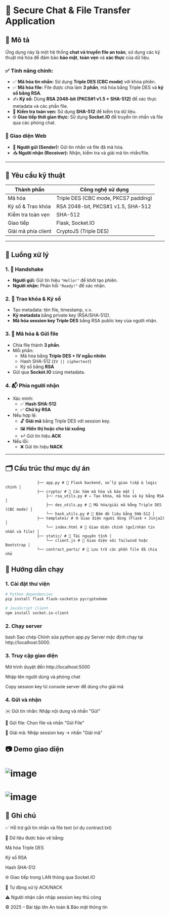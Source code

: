 # 📨 Secure Chat & File Transfer Application

## 📝 Mô tả

Ứng dụng này là một hệ thống **chat và truyền file an toàn**, sử dụng các kỹ thuật mã hóa để đảm bảo **bảo mật**, **toàn vẹn** và **xác thực** của dữ liệu.

### ✅ Tính năng chính:

- ✅ **Mã hóa tin nhắn:** Sử dụng **Triple DES (CBC mode)** với khóa phiên.
- ✅ **Mã hóa file:** File được chia làm **3 phần**, mã hóa bằng Triple DES và **ký số bằng RSA**.
- ✍️ **Ký số:** Dùng **RSA 2048-bit (PKCS#1 v1.5 + SHA-512)** để xác thực metadata và các phần file.
- 🧾 **Kiểm tra toàn vẹn:** Sử dụng **SHA-512** để kiểm tra dữ liệu.
- 🌐 **Giao tiếp thời gian thực:** Sử dụng **Socket.IO** để truyền tin nhắn và file qua các phòng chat.

### 👥 Giao diện Web

- 👤 **Người gửi (Sender):** Gửi tin nhắn và file đã mã hóa.
- 📥 **Người nhận (Receiver):** Nhận, kiểm tra và giải mã tin nhắn/file.

---

## 🎯 Yêu cầu kỹ thuật

| Thành phần           | Công nghệ sử dụng                          |
|----------------------|--------------------------------------------|
| Mã hóa               | Triple DES (CBC mode, PKCS7 padding)       |
| Ký số & Trao khóa    | RSA 2048-bit, PKCS#1 v1.5, SHA-512         |
| Kiểm tra toàn vẹn    | SHA-512                                    |
| Giao tiếp            | Flask, Socket.IO                           |
| Giải mã phía client  | CryptoJS (Triple DES)                      |

---

## 🔁 Luồng xử lý

### 1. 🤝 Handshake
- **Người gửi:** Gửi tín hiệu `"Hello!"` để khởi tạo phiên.
- **Người nhận:** Phản hồi `"Ready!"` để xác nhận.

### 2. 🔐 Trao khóa & Ký số
- Tạo metadata: tên file, timestamp, v.v.
- **Ký metadata** bằng private key (RSA/SHA-512).
- **Mã hóa session key Triple DES** bằng RSA public key của người nhận.

### 3. 🧩 Mã hóa & Gửi file
- Chia file thành **3 phần**.
- Mỗi phần:
  - Mã hóa bằng **Triple DES + IV ngẫu nhiên**
  - Hash SHA-512 (`IV || ciphertext`)
  - Ký số bằng **RSA**
- Gửi qua **Socket.IO** cùng metadata.

### 4. 📬 Phía người nhận
- Xác minh:
  - ✅ **Hash SHA-512**
  - ✅ **Chữ ký RSA**
- Nếu hợp lệ:
  - 🔓 **Giải mã** bằng Triple DES với session key.
  - 🖼️ **Hiển thị hoặc cho tải xuống**
  - ↩️ Gửi tín hiệu **ACK**
- Nếu lỗi:
  - ❌ Gửi tín hiệu **NACK**

---

## 🗂️ Cấu trúc thư mục dự án
```project/ │
              ├── app.py # 🚀 Flask backend, xử lý giao tiếp & logic chính │
              ├── crypto/ # 🔐 Các hàm mã hóa và bảo mật │
                  ├── rsa_utils.py # ✍️ Tạo khóa, mã hóa và ký bằng RSA │
                  ├── des_utils.py # 🔄 Mã hóa/giải mã bằng Triple DES (CBC mode) │
                  └── hash_utils.py # 🧾 Băm dữ liệu bằng SHA-512 │
              ├── templates/ # 🌐 Giao diện người dùng (Flask + Jinja2) │
                  └── index.html # 📄 Giao diện chính (gửi/nhận tin nhắn và file) │
              ├── static/ # 🎨 Tài nguyên tĩnh │
                  └── client.js # 💅 Giao diện với Tailwind hoặc Bootstrap │
              └── contract_parts/ # 📂 Lưu trữ các phần file đã chia nhỏ
```

## 🚀 Hướng dẫn chạy

### 1. Cài đặt thư viện

```bash
# Python dependencies
pip install flask flask-socketio pycryptodome

# JavaScript client
npm install socket.io-client
```
### 2. Chạy server
bash
Sao chép
Chỉnh sửa
python app.py
Server mặc định chạy tại http://localhost:5000.

### 3. Truy cập giao diện
Mở trình duyệt đến http://localhost:5000

Nhập tên người dùng và phòng chat

Copy session key từ console server để dùng cho giải mã

### 4. Gửi và nhận
✉️ Gửi tin nhắn: Nhập nội dung và nhấn "Gửi"

📁 Gửi file: Chọn file và nhấn "Gửi File"

🔐 Giải mã: Nhập session key → nhấn "Giải mã"

## 📷 Demo giao diện
# ![image](https://github.com/user-attachments/assets/b114ce49-aff7-4d5e-87ba-883c51a4499d)
# ![image](https://github.com/user-attachments/assets/50193175-9ba0-44f0-9e6d-25bb8d6bb62d)


## 📌 Ghi chú
✅ Hỗ trợ gửi tin nhắn và file text (ví dụ contract.txt)

🔐 Dữ liệu được bảo vệ bằng:

Mã hóa Triple DES

Ký số RSA

Hash SHA-512

🌐 Giao tiếp trong LAN thông qua Socket.IO

🔄 Tự động xử lý ACK/NACK

⚠️ Người nhận cần nhập session key thủ công

© 2025 – Bài tập lớn An toàn & Bảo mật thông tin
